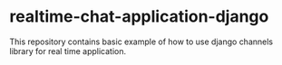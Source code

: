 # realtime-chat-application-django

This repository contains basic example of how to use django channels library for real time application. 
